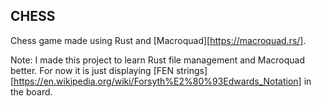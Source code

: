## CHESS

Chess game made using Rust and [Macroquad][https://macroquad.rs/].

Note: I made this project to learn Rust file management and Macroquad better. For now it is just displaying [FEN strings][https://en.wikipedia.org/wiki/Forsyth%E2%80%93Edwards_Notation] in the board. 
